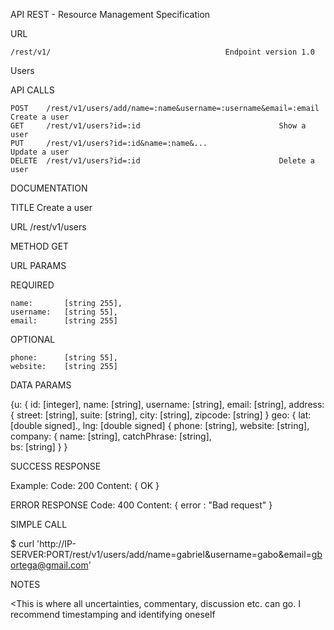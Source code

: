 API REST - Resource Management Specification

URL

    /rest/v1/										Endpoint version 1.0

Users

API CALLS

    POST    /rest/v1/users/add/name=:name&username=:username&email=:email			Create a user
    GET     /rest/v1/users?id=:id								Show a user 
    PUT     /rest/v1/users?id=:id&name=:name&...						Update a user
    DELETE  /rest/v1/users?id=:id								Delete a user
    
    
DOCUMENTATION

TITLE
Create a user

URL
/rest/v1/users

METHOD
GET

URL PARAMS

REQUIRED
	
	name: 		[string 255],
	username: 	[string 55],
	email: 		[string 255]

OPTIONAL

	phone:		[string 55],  	 
	website:	[string 255]


DATA PARAMS

{u: {
	id: 	  [integer],
	name:     [string],
	username: [string],
	email:    [string],
	address:
	{	street: [string],
        	suite: [string],
        	city: [string],
        	zipcode: [string]
	}
        	geo:
		{
            		lat: [double signed].,
            		lng: [double signed]
		{
	phone:   [string],
	website: [string],
        company:
	{
	        name: 		[string],
	        catchPhrase:	[string],	
	        bs: 		[string]
	}
}

SUCCESS RESPONSE

Example:
	Code: 200
	Content: { OK }

ERROR RESPONSE
 	Code: 400
	Content: { error : "Bad request" }
	
SIMPLE CALL

$ curl 'http://IP-SERVER:PORT/rest/v1/users/add/name=gabriel&username=gabo&email=gbortega@gmail.com'

NOTES

<This is where all uncertainties, commentary, discussion etc. can go. I recommend timestamping and identifying oneself 

